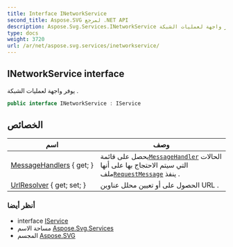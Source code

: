 ```yaml
---
title: Interface INetworkService
second_title: Aspose.SVG لمرجع .NET API
description: Aspose.Svg.Services.INetworkService واجهه المستخدم. يوفر واجهة لعمليات الشبكة .
type: docs
weight: 3720
url: /ar/net/aspose.svg.services/inetworkservice/
---
```

## INetworkService interface

يوفر واجهة لعمليات الشبكة .

```csharp
public interface INetworkService : IService
```

## الخصائص

| اسم | وصف |
| --- | --- |
| [MessageHandlers](../../aspose.svg.services/inetworkservice/messagehandlers/) { get; } | يحصل على قائمة[`MessageHandler`](../../aspose.svg.net/messagehandler/) الحالات التي سيتم الاحتجاج بها على أنها ملف[`RequestMessage`](../../aspose.svg.net/requestmessage/) ينفذ . |
| [UrlResolver](../../aspose.svg.services/inetworkservice/urlresolver/) { get; set; } | الحصول على أو تعيين محلل عناوين URL . |

### أنظر أيضا

* interface [IService](../iservice/)
* مساحة الاسم [Aspose.Svg.Services](../../aspose.svg.services/)
* المجسم [Aspose.SVG](../../)


